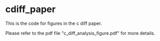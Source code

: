 # cdiff_paper

This is the code for figures in the c diff paper.

Please refer to the pdf file "c_diff_analysis_figure.pdf" for more details.